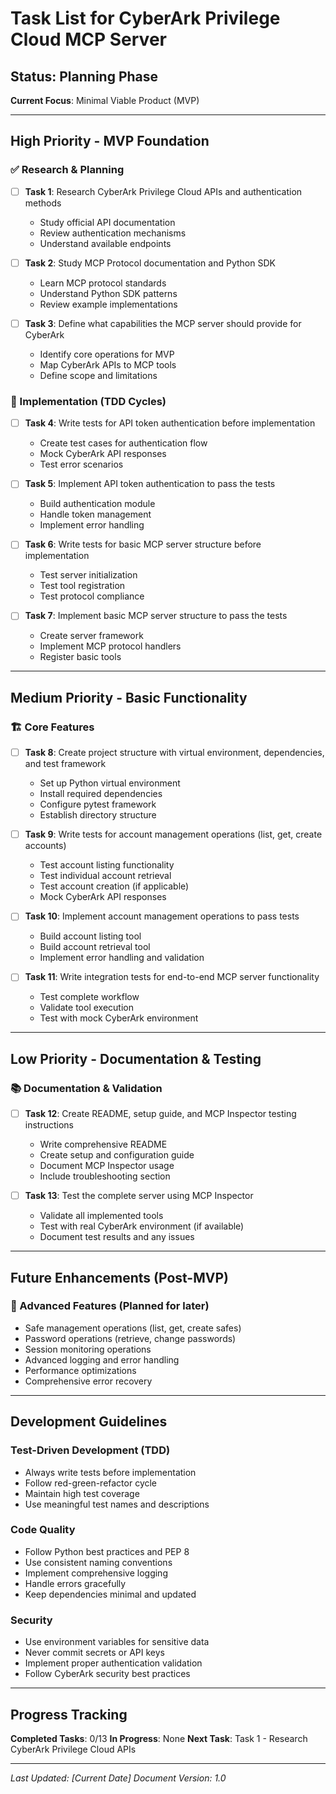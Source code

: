 # Task List for CyberArk Privilege Cloud MCP Server

## Status: Planning Phase
**Current Focus**: Minimal Viable Product (MVP)

---

## High Priority - MVP Foundation

### ✅ Research & Planning
- [ ] **Task 1**: Research CyberArk Privilege Cloud APIs and authentication methods
  - Study official API documentation
  - Review authentication mechanisms
  - Understand available endpoints
  
- [ ] **Task 2**: Study MCP Protocol documentation and Python SDK
  - Learn MCP protocol standards
  - Understand Python SDK patterns
  - Review example implementations

- [ ] **Task 3**: Define what capabilities the MCP server should provide for CyberArk
  - Identify core operations for MVP
  - Map CyberArk APIs to MCP tools
  - Define scope and limitations

### 🔧 Implementation (TDD Cycles)
- [ ] **Task 4**: Write tests for API token authentication before implementation
  - Create test cases for authentication flow
  - Mock CyberArk API responses
  - Test error scenarios

- [ ] **Task 5**: Implement API token authentication to pass the tests
  - Build authentication module
  - Handle token management
  - Implement error handling

- [ ] **Task 6**: Write tests for basic MCP server structure before implementation
  - Test server initialization
  - Test tool registration
  - Test protocol compliance

- [ ] **Task 7**: Implement basic MCP server structure to pass the tests
  - Create server framework
  - Implement MCP protocol handlers
  - Register basic tools

---

## Medium Priority - Basic Functionality

### 🏗️ Core Features
- [ ] **Task 8**: Create project structure with virtual environment, dependencies, and test framework
  - Set up Python virtual environment
  - Install required dependencies
  - Configure pytest framework
  - Establish directory structure

- [ ] **Task 9**: Write tests for account management operations (list, get, create accounts)
  - Test account listing functionality
  - Test individual account retrieval
  - Test account creation (if applicable)
  - Mock CyberArk API responses

- [ ] **Task 10**: Implement account management operations to pass tests
  - Build account listing tool
  - Build account retrieval tool
  - Implement error handling and validation

- [ ] **Task 11**: Write integration tests for end-to-end MCP server functionality
  - Test complete workflow
  - Validate tool execution
  - Test with mock CyberArk environment

---

## Low Priority - Documentation & Testing

### 📚 Documentation & Validation
- [ ] **Task 12**: Create README, setup guide, and MCP Inspector testing instructions
  - Write comprehensive README
  - Create setup and configuration guide
  - Document MCP Inspector usage
  - Include troubleshooting section

- [ ] **Task 13**: Test the complete server using MCP Inspector
  - Validate all implemented tools
  - Test with real CyberArk environment (if available)
  - Document test results and any issues

---

## Future Enhancements (Post-MVP)

### 🚀 Advanced Features (Planned for later)
- Safe management operations (list, get, create safes)
- Password operations (retrieve, change passwords)
- Session monitoring operations
- Advanced logging and error handling
- Performance optimizations
- Comprehensive error recovery

---

## Development Guidelines

### Test-Driven Development (TDD)
- Always write tests before implementation
- Follow red-green-refactor cycle
- Maintain high test coverage
- Use meaningful test names and descriptions

### Code Quality
- Follow Python best practices and PEP 8
- Use consistent naming conventions
- Implement comprehensive logging
- Handle errors gracefully
- Keep dependencies minimal and updated

### Security
- Use environment variables for sensitive data
- Never commit secrets or API keys
- Implement proper authentication validation
- Follow CyberArk security best practices

---

## Progress Tracking

**Completed Tasks**: 0/13
**In Progress**: None
**Next Task**: Task 1 - Research CyberArk Privilege Cloud APIs

---

*Last Updated: [Current Date]*
*Document Version: 1.0*